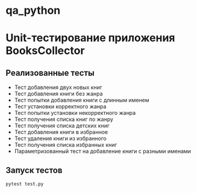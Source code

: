 # qa_python
# Unit-тестирование приложения BooksCollector

## Реализованные тесты

- Тест добавления двух новых книг
- Тест добавления книги без жанра
- Тест попытки добавления книги с длинным именем
- Тест установки корректного жанра
- Тест попытки установки некорректного жанра
- Тест получения списка книг по жанру
- Тест получения списка детских книг
- Тест добавления книги в избранное
- Тест удаления книги из избранного
- Тест получения списка избранных книг
- Параметризованный тест на добавление книги с разными именами

## Запуск тестов

```bash
pytest test.py